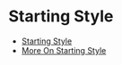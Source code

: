 # Starting Style

- [Starting Style](./2025-08-07_starting-style.md)
- [More On Starting Style](./2025-08-07_more-on-starting-style.md)

